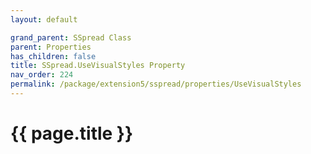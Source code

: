 ```yaml
---
layout: default

grand_parent: SSpread Class
parent: Properties
has_children: false
title: SSpread.UseVisualStyles Property
nav_order: 224
permalink: /package/extension5/sspread/properties/UseVisualStyles
---
```

# {{ page.title }}